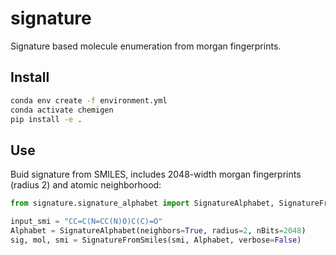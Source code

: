 # signature

Signature based molecule enumeration from morgan fingerprints.

## Install

```sh
conda env create -f environment.yml
conda activate chemigen
pip install -e .
```

## Use

Buid signature from SMILES, includes 2048-width morgan fingerprints (radius 2) and atomic neighborhood:

```python
from signature.signature_alphabet import SignatureAlphabet, SignatureFromSmiles

input_smi = "CC=C(N=CC(N)O)C(C)=O"
Alphabet = SignatureAlphabet(neighbors=True, radius=2, nBits=2048)
sig, mol, smi = SignatureFromSmiles(smi, Alphabet, verbose=False)
```
